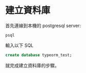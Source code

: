 # 建立資料庫

首先連線到本機的 postgresql server:

```
psql
```

輸入以下 SQL

```sql
create database typeorm_test;
```

就完成建立資料庫的步驟。